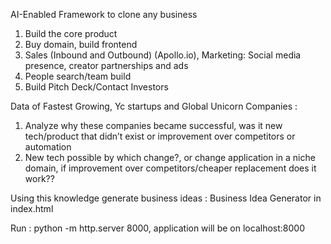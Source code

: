 AI-Enabled Framework to clone any business
1. Build the core product
3. Buy domain, build frontend
4. Sales (Inbound and Outbound) (Apollo.io), Marketing: Social media presence, creator partnerships and ads
5. People search/team build
6. Build Pitch Deck/Contact Investors

Data of Fastest Growing, Yc startups and Global Unicorn Companies : 
1. Analyze why these companies became successful, was it new tech/product that didn’t exist or improvement over competitors or automation
2. New tech possible by which change?, or change application in a niche domain, if improvement over competitors/cheaper replacement does it work??

Using this knowledge generate business ideas : Business Idea Generator in index.html

Run : python -m http.server 8000, application will be on localhost:8000
